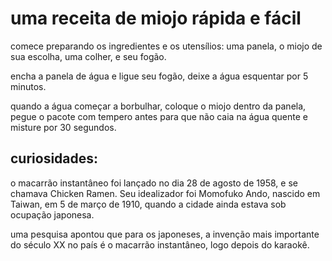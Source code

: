 <!DOCTYPE html>
<html>

<head>
<meta charset="utf-8">
<meta name="viewport" content="width=device-width">
</head>

<body>

<h1> uma receita de miojo rápida e fácil</h1>
<p> comece preparando os ingredientes e os utensílios: uma panela, o miojo de sua escolha, uma colher, e seu fogão. </p>
<p> encha a panela de água e ligue seu fogão, deixe a água esquentar por 5 minutos. </p>
<p> quando a água começar a borbulhar, coloque o miojo dentro da panela, pegue o pacote com tempero antes para que não caia na água quente e misture por 30 segundos. </p>

<h2> curiosidades: </h2>
<p> o macarrão instantâneo foi lançado no dia 28 de agosto de 1958, e se chamava Chicken Ramen. Seu idealizador foi Momofuko Ando, nascido em Taiwan, em 5 de março de 1910, quando a cidade ainda estava sob ocupação japonesa. </p>
<p> uma pesquisa apontou que para os japoneses, a invenção mais importante do século XX no país é o macarrão instantâneo, logo depois do karaokê. </p>


</body>
</html>
